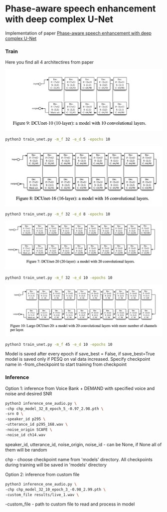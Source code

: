 # Phase-aware speech enhancement with deep complex U-Net
Implementation of paper [Phase-aware speech enhancement with deep complex U-Net](https://openreview.net/pdf?id=SkeRTsAcYm) 

### Train
Here you find all 4 architectires from paper

![DCUnet_10](images/DCUnet_10.png)

```bash
python3 train_unet.py -m_f 32 -e_d 5 -epochs 10
```

![DCUnet_16](images/DCUnet_16.png)

```bash
python3 train_unet.py -m_f 32 -e_d 8 -epochs 10
```

![DCUnet_20](images/DCUnet_20.png)

```bash
python3 train_unet.py -m_f 32 -e_d 10 -epochs 10
```

![DCUnet_20](images/Large_DCUnet_20.png)

```bash
python3 train_unet.py -m_f 45 -e_d 10 -epochs 10
```

Model is saved after every epoch if save_best = False, if save_best=True
model is saved only if PESQ on val data increased.
Specify checkpoint name in -from_checkpoint to start training from checkpoint

### Inference
Option 1: inference from Voice Bank + DEMAND with specified voice and noise and 
desired SNR

```bash
python3 inference_one_audio.py \
-chp chp_model_32_8_epoch_5_-0.97_2.98.pth \
-srn 0 \
-speaker_id p295 \
-utterance_id p295_168.wav \
-noise_origin SCAFE \
-noise_id ch14.wav
```
speaker_id, utterance_id, noise_origin, noise_id - can be None, if None
all of them will be random

chp - choose checkpoint name from 'models' directory. All checkpoints during training will be saved in
'models' directory

Option 2: inference from custom file
```bash
python3 inference_one_audio.py \
-chp chp_model_32_10_epoch_3_-0.98_2.99.pth \
-custom_file results/live_1.wav \
```
-custom_file - path to custom file to read and process in model



